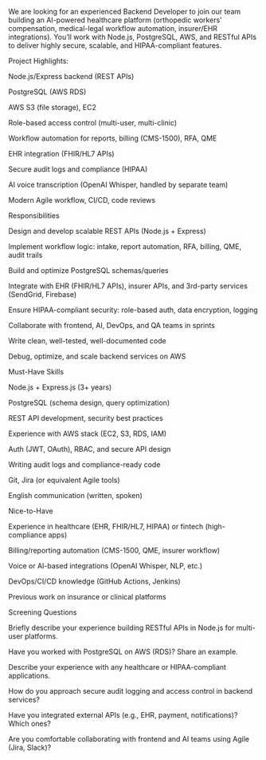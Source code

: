 We are looking for an experienced Backend Developer to join our team building an AI-powered healthcare platform (orthopedic workers’ compensation, medical-legal workflow automation, insurer/EHR integrations). You’ll work with Node.js, PostgreSQL, AWS, and RESTful APIs to deliver highly secure, scalable, and HIPAA-compliant features.

Project Highlights:

Node.js/Express backend (REST APIs)

PostgreSQL (AWS RDS)

AWS S3 (file storage), EC2

Role-based access control (multi-user, multi-clinic)

Workflow automation for reports, billing (CMS-1500), RFA, QME

EHR integration (FHIR/HL7 APIs)

Secure audit logs and compliance (HIPAA)

AI voice transcription (OpenAI Whisper, handled by separate team)

Modern Agile workflow, CI/CD, code reviews

Responsibilities

Design and develop scalable REST APIs (Node.js + Express)

Implement workflow logic: intake, report automation, RFA, billing, QME, audit trails

Build and optimize PostgreSQL schemas/queries

Integrate with EHR (FHIR/HL7 APIs), insurer APIs, and 3rd-party services (SendGrid, Firebase)

Ensure HIPAA-compliant security: role-based auth, data encryption, logging

Collaborate with frontend, AI, DevOps, and QA teams in sprints

Write clean, well-tested, well-documented code

Debug, optimize, and scale backend services on AWS

Must-Have Skills

Node.js + Express.js (3+ years)

PostgreSQL (schema design, query optimization)

REST API development, security best practices

Experience with AWS stack (EC2, S3, RDS, IAM)

Auth (JWT, OAuth), RBAC, and secure API design

Writing audit logs and compliance-ready code

Git, Jira (or equivalent Agile tools)

English communication (written, spoken)

Nice-to-Have

Experience in healthcare (EHR, FHIR/HL7, HIPAA) or fintech (high-compliance apps)

Billing/reporting automation (CMS-1500, QME, insurer workflow)

Voice or AI-based integrations (OpenAI Whisper, NLP, etc.)

DevOps/CI/CD knowledge (GitHub Actions, Jenkins)

Previous work on insurance or clinical platforms

Screening Questions

Briefly describe your experience building RESTful APIs in Node.js for multi-user platforms.

Have you worked with PostgreSQL on AWS (RDS)? Share an example.

Describe your experience with any healthcare or HIPAA-compliant applications.

How do you approach secure audit logging and access control in backend services?

Have you integrated external APIs (e.g., EHR, payment, notifications)? Which ones?

Are you comfortable collaborating with frontend and AI teams using Agile (Jira, Slack)?